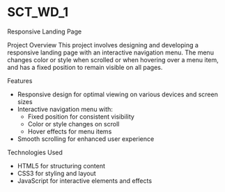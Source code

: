 # SCT_WD_1

Responsive Landing Page

Project Overview
This project involves designing and developing a responsive landing page with an interactive navigation menu. The menu changes color or style when scrolled or when hovering over a menu item, and has a fixed position to remain visible on all pages.

Features
- Responsive design for optimal viewing on various devices and screen sizes
- Interactive navigation menu with:
    - Fixed position for consistent visibility
    - Color or style changes on scroll
    - Hover effects for menu items
- Smooth scrolling for enhanced user experience

Technologies Used
- HTML5 for structuring content
- CSS3 for styling and layout
- JavaScript for interactive elements and effects
